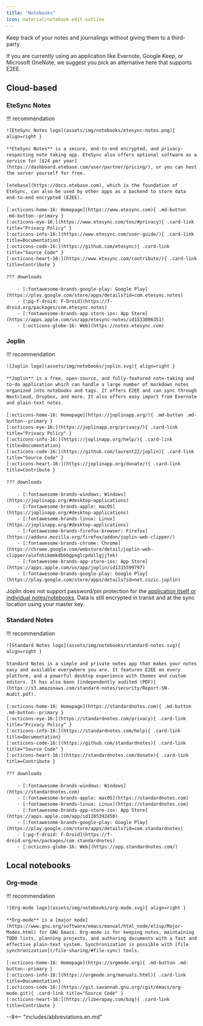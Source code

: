 ```yaml
---
title: "Notebooks"
icon: material/notebook-edit-outline
---
```


Keep track of your notes and journalings without giving them to a third-party.

If you are currently using an application like Evernote, Google Keep, or Microsoft OneNote, we suggest you pick an alternative here that supports E2EE.

## Cloud-based

### EteSync Notes

!!! recommendation

    ![EteSync Notes logo](assets/img/notebooks/etesync-notes.png){ align=right }

    **EteSync Notes** is a secure, end-to-end encrypted, and privacy-respecting note taking app. EteSync also offers optional software as a service for [$24 per year](https://dashboard.etebase.com/user/partner/pricing/), or you can host the server yourself for free.

    [etebase](https://docs.etebase.com), which is the foundation of EteSync, can also be used by other apps as a backend to store data end-to-end encrypted (E2EE).

    [:octicons-home-16: Homepage](https://www.etesync.com){ .md-button .md-button--primary }
    [:octicons-eye-16:](https://www.etesync.com/tos/#privacy){ .card-link title="Privacy Policy" }
    [:octicons-info-16:](https://www.etesync.com/user-guide/){ .card-link title=Documentation}
    [:octicons-code-16:](https://github.com/etesync){ .card-link title="Source Code" }
    [:octicons-heart-16:](https://www.etesync.com/contribute/){ .card-link title=Contribute }

    ??? downloads

        - [:fontawesome-brands-google-play: Google Play](https://play.google.com/store/apps/details?id=com.etesync.notes)
        - [:pg-f-droid: F-Droid](https://f-droid.org/packages/com.etesync.notes)
        - [:fontawesome-brands-app-store-ios: App Store](https://apps.apple.com/us/app/etesync-notes/id1533806351)
        - [:octicons-globe-16: Web](https://notes.etesync.com)

### Joplin

!!! recommendation

    ![Joplin logo](assets/img/notebooks/joplin.svg){ align=right }

    **Joplin** is a free, open-source, and fully-featured note-taking and to-do application which can handle a large number of markdown notes organized into notebooks and tags. It offers E2EE and can sync through Nextcloud, Dropbox, and more. It also offers easy import from Evernote and plain-text notes.

    [:octicons-home-16: Homepage](https://joplinapp.org/){ .md-button .md-button--primary }
    [:octicons-eye-16:](https://joplinapp.org/privacy/){ .card-link title="Privacy Policy" }
    [:octicons-info-16:](https://joplinapp.org/help/){ .card-link title=Documentation}
    [:octicons-code-16:](https://github.com/laurent22/joplin){ .card-link title="Source Code" }
    [:octicons-heart-16:](https://joplinapp.org/donate/){ .card-link title=Contribute }

    ??? downloads

        - [:fontawesome-brands-windows: Windows](https://joplinapp.org/#desktop-applications)
        - [:fontawesome-brands-apple: macOS](https://joplinapp.org/#desktop-applications)
        - [:fontawesome-brands-linux: Linux](https://joplinapp.org/#desktop-applications)
        - [:fontawesome-brands-firefox-browser: Firefox](https://addons.mozilla.org/firefox/addon/joplin-web-clipper/)
        - [:fontawesome-brands-chrome: Chrome](https://chrome.google.com/webstore/detail/joplin-web-clipper/alofnhikmmkdbbbgpnglcpdollgjjfek)
        - [:fontawesome-brands-app-store-ios: App Store](https://apps.apple.com/us/app/joplin/id1315599797)
        - [:fontawesome-brands-google-play: Google Play](https://play.google.com/store/apps/details?id=net.cozic.joplin)

Joplin does not support password/pin protection for the [application itself or individual notes/notebooks](https://github.com/laurent22/joplin/issues/289). Data is still encrypted in transit and at the sync location using your master key.

### Standard Notes

!!! recommendation

    ![Standard Notes logo](assets/img/notebooks/standard-notes.svg){ align=right }

    Standard Notes is a simple and private notes app that makes your notes easy and available everywhere you are. It features E2EE on every platform, and a powerful desktop experience with themes and custom editors. It has also been [independently audited (PDF)](https://s3.amazonaws.com/standard-notes/security/Report-SN-Audit.pdf).

    [:octicons-home-16: Homepage](https://standardnotes.com){ .md-button .md-button--primary }
    [:octicons-eye-16:](https://standardnotes.com/privacy){ .card-link title="Privacy Policy" }
    [:octicons-info-16:](https://standardnotes.com/help){ .card-link title=Documentation}
    [:octicons-code-16:](https://github.com/standardnotes){ .card-link title="Source Code" }
    [:octicons-heart-16:](https://standardnotes.com/donate){ .card-link title=Contribute }

    ??? downloads

        - [:fontawesome-brands-windows: Windows](https://standardnotes.com)
        - [:fontawesome-brands-apple: macOS](https://standardnotes.com)
        - [:fontawesome-brands-linux: Linux](https://standardnotes.com)
        - [:fontawesome-brands-app-store-ios: App Store](https://apps.apple.com/app/id1285392450)
        - [:fontawesome-brands-google-play: Google Play](https://play.google.com/store/apps/details?id=com.standardnotes)
        - [:pg-f-droid: F-Droid](https://f-droid.org/en/packages/com.standardnotes)
        - [:octicons-globe-16: Web](https://app.standardnotes.com/)

## Local notebooks

### Org-mode

!!! recommendation

    ![Org-mode logo](assets/img/notebooks/org-mode.svg){ align=right }

    **Org-mode** is a [major mode](https://www.gnu.org/software/emacs/manual/html_node/elisp/Major-Modes.html) for GNU Emacs. Org-mode is for keeping notes, maintaining TODO lists, planning projects, and authoring documents with a fast and effective plain-text system. Synchronization is possible with [file synchronization](/file-sharing/#file-sync) tools.

    [:octicons-home-16: Homepage](https://orgmode.org){ .md-button .md-button--primary }
    [:octicons-info-16:](https://orgmode.org/manuals.html){ .card-link title=Documentation}
    [:octicons-code-16:](https://git.savannah.gnu.org/cgit/emacs/org-mode.git){ .card-link title="Source Code" }
    [:octicons-heart-16:](https://liberapay.com/bzg){ .card-link title=Contribute }

--8<-- "includes/abbreviations.en.md"
